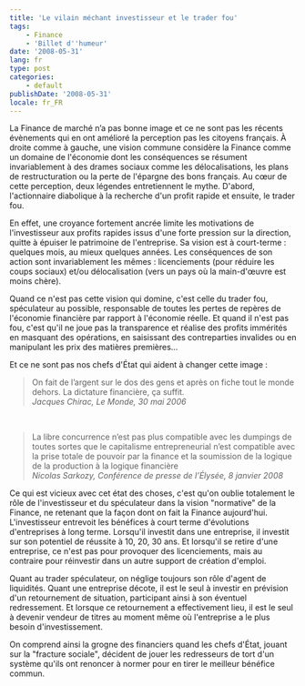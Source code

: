 ```yaml
---
title: 'Le vilain méchant investisseur et le trader fou'
tags:
    - Finance
    - 'Billet d''humeur'
date: '2008-05-31'
lang: fr
type: post
categories:
    - default
publishDate: '2008-05-31'
locale: fr_FR
---
```


La Finance de marché n’a pas bonne image et ce ne sont pas les récents évènements qui en ont amélioré la perception pas les citoyens français. À droite comme à gauche, une vision commune considère la Finance comme un domaine de l'économie dont les conséquences se résument invariablement à des drames sociaux comme les délocalisations, les plans de restructuration ou la perte de l'épargne des bons français. Au cœur de cette perception, deux légendes entretiennent le mythe. D'abord, l'actionnaire diabolique à la recherche d'un profit rapide et ensuite, le trader fou.

En effet, une croyance fortement ancrée limite les motivations de l'investisseur aux profits rapides issus d'une forte pression sur la direction, quitte à épuiser le patrimoine de l'entreprise. Sa vision est à court-terme&nbsp;: quelques mois, au mieux quelques années. Les conséquences de son action sont invariablement les mêmes&nbsp;: licenciements (pour réduire les coups sociaux) et/ou délocalisation (vers un pays où la main-d'œuvre est moins chère).

Quand ce n'est pas cette vision qui domine, c'est celle du trader fou, spéculateur au possible, responsable de toutes les pertes de repères de l'économie financière par rapport à l'économie réelle. Et quand il n'est pas fou, c'est qu'il ne joue pas la transparence et réalise des profits immérités en masquant des opérations, en saisissant des contreparties invalides ou en manipulant les prix des matières premières…

Et ce ne sont pas nos chefs d'État qui aident à changer cette image&nbsp;:

> On fait de l’argent sur le dos des gens et après on fiche tout le monde dehors. La dictature financière, ça suffit.  
> <cite>Jacques Chirac, Le Monde, 30 mai 2006</cite>

&nbsp;
 
> La libre concurrence n’est pas plus compatible avec les dumpings de toutes sortes que le capitalisme entrepreneurial n’est compatible avec la prise totale de pouvoir par la finance et la soumission de la logique de la production à la logique financière  
> <cite>Nicolas Sarkozy, Conférence de presse de l’Élysée, 8 janvier 2008</cite>

Ce qui est vicieux avec cet état des choses, c'est qu'on oublie totalement le rôle de l'investisseur et du spéculateur dans la vision "normative" de la Finance, ne retenant que la façon dont on fait la Finance aujourd'hui. L'investisseur entrevoit les bénéfices à court terme d'évolutions d'entreprises à long terme. Lorsqu'il investit dans une entreprise, il investit sur son potentiel de réussite à 10, 20, 30 ans. Et lorsqu'il se retire d'une entreprise, ce n'est pas pour provoquer des licenciements, mais au contraire pour réinvestir dans un autre support de création d'emploi.

Quant au trader spéculateur, on néglige toujours son rôle d'agent de liquidités. Quant une entreprise décote, il est le seul à investir en prévision d'un retournement de situation, participant ainsi à son éventuel redressement. Et lorsque ce retournement a effectivement lieu, il est le seul à devenir vendeur de titres au moment même où l'entreprise a le plus besoin d'investissement.

On comprend ainsi la grogne des financiers quand les chefs d'État, jouant sur la "fracture sociale", décident de jouer les redresseurs de tort d'un système qu'ils ont renoncer à normer pour en tirer le meilleur bénéfice commun.